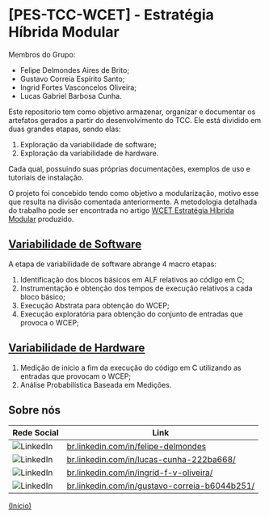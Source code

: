 # [PES-TCC-WCET] - Estratégia Híbrida Modular

Membros do Grupo:
- Felipe Delmondes Aires de Brito;
- Gustavo Correia Espírito Santo;
- Ingrid Fortes Vasconcelos Oliveira;
- Lucas Gabriel Barbosa Cunha.

Este repositorio tem como objetivo armazenar, organizar e documentar os artefatos gerados a partir do desenvolvimento do TCC. Ele está dividido em duas grandes etapas, sendo elas:

1. Exploração da variabilidade de software;
2. Exploração da variabilidade de hardware.

Cada qual, possuindo suas próprias documentações, exemplos de uso e tutoriais de instalação.

O projeto foi concebido tendo como objetivo a modularização, motivo esse que resulta na divisão comentada anteriormente. A metodologia detalhada do trabalho pode ser encontrada no artigo [WCET Estratégia Híbrida Modular](https://github.com/sw3luke/PES_TCC_WCET-Estrategia_Hibrida_Modular/blob/master/Artigo_WCET_Estratégia_Híbrida_Modular_RXX.pdf) produzido.

## [Variabilidade de Software](https://github.com/sw3luke/PES_TCC_WCET-Estrategia_Hibrida_Modular/tree/master/Variabilidade%20de%20Software)

A etapa de variabilidade de software abrange 4 macro etapas:
  1. Identificação dos blocos básicos em ALF relativos ao código em C;
  2. Instrumentação e obtenção dos tempos de execução relativos a cada bloco básico;
  3. Execução Abstrata para obtenção do WCEP;
  4. Execução exploratória para obtenção do conjunto de entradas que provoca o WCEP;

## [Variabilidade de Hardware](https://github.com/sw3luke/PES_TCC_WCET-Estrategia_Hibrida_Modular/tree/master/Variabilidade%20de%20Hardware)
  1. Medição de início a fim da execução do código em C utilizando as entradas que provocam o WCEP;
  2. Análise Probabilística Baseada em Medições.


## Sobre nós


| Rede Social   | Link      |    
| ------- | --------------------- | 
| ![LinkedIn](https://img.shields.io/badge/linkedin-%230077B5.svg?style=for-the-badge&logo=linkedin&logoColor=white)| [br.linkedin.com/in/felipe-delmondes](https://br.linkedin.com/in/felipe-delmondes)
| ![LinkedIn](https://img.shields.io/badge/linkedin-%230077B5.svg?style=for-the-badge&logo=linkedin&logoColor=white)| [br.linkedin.com/in/lucas-cunha-222ba668/](https://www.linkedin.com/in/lucas-cunha-222ba668/)
| ![LinkedIn](https://img.shields.io/badge/linkedin-%230077B5.svg?style=for-the-badge&logo=linkedin&logoColor=white)| [br.linkedin.com/in/ingrid-f-v-oliveira/](https://www.linkedin.com/in/ingrid-f-v-oliveira/)
| ![LinkedIn](https://img.shields.io/badge/linkedin-%230077B5.svg?style=for-the-badge&logo=linkedin&logoColor=white)| [br.linkedin.com/in/gustavo-correia-b6044b251/](https://www.linkedin.com/in/gustavo-correia-b6044b251/)

[(Início)](#pes-tcc-wcet---estratégia-híbrida-modular)